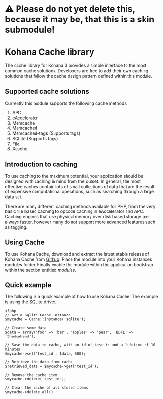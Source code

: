 # :warning: Please do not yet delete this, because it may be, that this is a skin submodule! 

Kohana Cache library
====================

The cache library for Kohana 3 provides a simple interface to the most common cache solutions. Developers are free to add their own caching solutions that follow the cache design pattern defined within this module.

Supported cache solutions
-------------------------

Currently this module supports the following cache methods.

1. APC
2. eAccelerator
3. Memcache
4. Memcached
5. Memcached-tags (Supports tags)
6. SQLite (Supports tags)
7. File
8. Xcache

Introduction to caching
-----------------------

To use caching to the maximum potential, your application should be designed with caching in mind from the outset. In general, the most effective caches contain lots of small collections of data that are the result of expensive computational operations, such as searching through a large data set.

There are many different caching methods available for PHP, from the very basic file based caching to opcode caching in eAccelerator and APC. Caching engines that use physical memory over disk based storage are always faster, however many do not support more advanced features such as tagging.

Using Cache
-----------

To use Kohana Cache, download and extract the latest stable release of Kohana Cache from [Github](http://github.com/samsoir/kohana-cache). Place the module into your Kohana instances modules folder. Finally enable the module within the application bootstrap within the section entitled _modules_.

Quick example
-------------

The following is a quick example of how to use Kohana Cache. The example is using the SQLite driver.

	<?php
	// Get a Sqlite Cache instance
	$mycache = Cache::instance('sqlite');

	// Create some data
	$data = array('foo' => 'bar', 'apples' => 'pear', 'BDFL' => 'Shadowhand');

	// Save the data to cache, with an id of test_id and a lifetime of 10 minutes
	$mycache->set('test_id', $data, 600);

	// Retrieve the data from cache
	$retrieved_data = $mycache->get('test_id');

	// Remove the cache item
	$mycache->delete('test_id');

	// Clear the cache of all stored items
	$mycache->delete_all();
